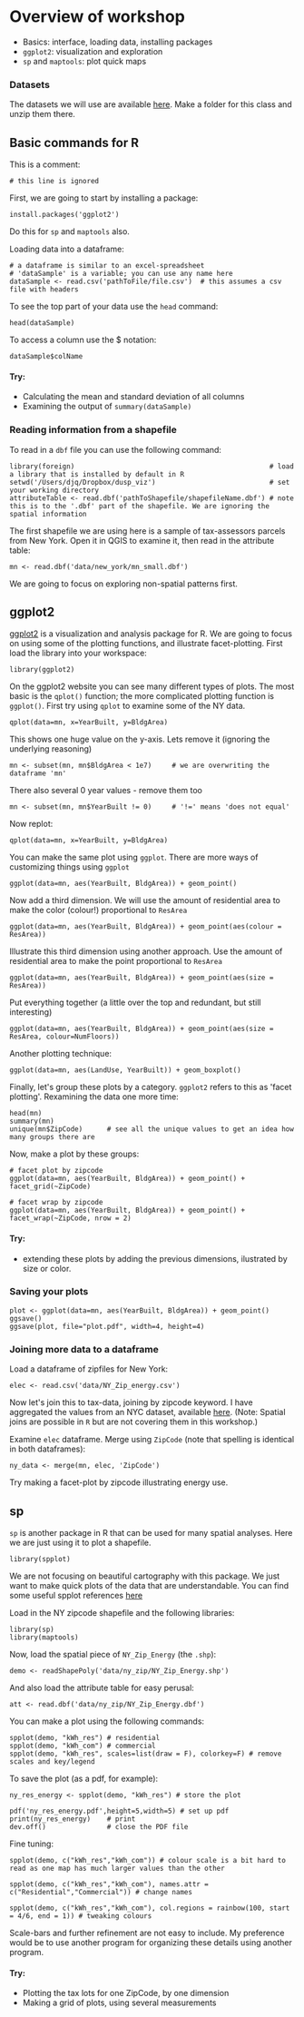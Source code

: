 # Overview of workshop

* Basics: interface, loading data, installing packages
* `ggplot2`: visualization and exploration
* `sp` and `maptools`: plot quick maps

### Datasets
The datasets we will use are available [here](https://github.com/djq/dusp_viz/blob/master/data.zip?raw=true). Make a folder for this class and unzip them there.

## Basic commands for R

This is a comment:

	# this line is ignored
	
First, we are going to start by installing a package:

	install.packages('ggplot2')	

Do this for `sp` and `maptools` also.

Loading data into a dataframe:

	# a dataframe is similar to an excel-spreadsheet
	# 'dataSample' is a variable; you can use any name here
	dataSample <- read.csv('pathToFile/file.csv')  # this assumes a csv file with headers
	
To see the top part of your data use the `head` command:

	head(dataSample)
	
To access a column use the $ notation:

	dataSample$colName
	
#### Try:
* Calculating the mean and standard deviation of all columns
* Examining the output of `summary(dataSample)`

### Reading information from a shapefile

To read in a `dbf` file you can use the following command:
	
	library(foreign) 												# load a library that is installed by default in R
	setwd('/Users/djq/Dropbox/dusp_viz')							# set your working directory
	attributeTable <- read.dbf('pathToShapefile/shapefileName.dbf') # note this is to the '.dbf' part of the shapefile. We are ignoring the spatial information

The first shapefile we are using here is a sample of tax-assessors parcels from New York. Open it in QGIS to examine it, then read in the attribute table:

	mn <- read.dbf('data/new_york/mn_small.dbf')
	
We are going to focus on exploring non-spatial patterns first.
	

## ggplot2

[ggplot2](http://had.co.nz/ggplot2/) is a visualization and analysis package for R. We are going to focus on using some of the plotting functions, and illustrate facet-plotting. First load the library into your workspace:

	library(ggplot2)	
	
On the ggplot2 website you can see many different types of plots. The most basic is the `qplot()` function; the more complicated plotting function is `ggplot()`. First try using `qplot` to examine some of the NY data.

	qplot(data=mn, x=YearBuilt, y=BldgArea)
	
This shows one huge value on the y-axis. Lets remove it (ignoring the underlying reasoning)

	mn <- subset(mn, mn$BldgArea < 1e7)		# we are overwriting the dataframe 'mn'

There also several 0 year values - remove them too
	
	mn <- subset(mn, mn$YearBuilt != 0)		# '!=' means 'does not equal'

Now replot:
	
	qplot(data=mn, x=YearBuilt, y=BldgArea)
	
You can make the same plot using `ggplot`. There are more ways of customizing things using `ggplot`

	ggplot(data=mn, aes(YearBuilt, BldgArea)) + geom_point() 	
	
Now add a third dimension. We will use the amount of residential area to make the color (colour!) proportional to `ResArea`

	ggplot(data=mn, aes(YearBuilt, BldgArea)) + geom_point(aes(colour = ResArea))
	
Illustrate this third dimension using another approach. Use the amount of residential area to make the point proportional to `ResArea`

	ggplot(data=mn, aes(YearBuilt, BldgArea)) + geom_point(aes(size = ResArea))
	
Put everything together (a little over the top and redundant, but still interesting)

	ggplot(data=mn, aes(YearBuilt, BldgArea)) + geom_point(aes(size = ResArea, colour=NumFloors))
	
Another plotting technique:

	ggplot(data=mn, aes(LandUse, YearBuilt)) + geom_boxplot()
	
Finally, let's group these plots by a category. `ggplot2` refers to this as 'facet plotting'. Rexamining the data one more time:

	head(mn)
	summary(mn)
	unique(mn$ZipCode)		# see all the unique values to get an idea how many groups there are
	
Now, make a plot by these groups:
	
	# facet plot by zipcode
	ggplot(data=mn, aes(YearBuilt, BldgArea)) + geom_point() + facet_grid(~ZipCode)
	
	# facet wrap by zipcode
	ggplot(data=mn, aes(YearBuilt, BldgArea)) + geom_point() + facet_wrap(~ZipCode, nrow = 2)
	
#### Try:
* extending these plots by adding the previous dimensions, ilustrated by size or color.

### Saving your plots
	
	plot <- ggplot(data=mn, aes(YearBuilt, BldgArea)) + geom_point()
	ggsave()
	ggsave(plot, file="plot.pdf", width=4, height=4)
	

###	Joining more data to a dataframe

Load a dataframe of zipfiles for New York:

	elec <- read.csv('data/NY_Zip_energy.csv')

Now let's join this to tax-data, joining by zipcode keyword. I have aggregated the values from an NYC dataset, available [here](http://nycopendata.socrata.com/Environmental-Sustainability/Electric-Consumption-by-ZIP-Code-2010/74cu-ncm4). (Note: Spatial joins are possible in `R` but are not covering them in this workshop.)
		
Examine `elec` dataframe. Merge using `ZipCode` (note that spelling is identical in both dataframes):

	ny_data <- merge(mn, elec, 'ZipCode')
	
Try making a facet-plot by zipcode illustrating energy use.	
	
## sp

`sp` is another package in R that can be used for many spatial analyses. Here we are just using it to plot a shapefile.

	library(spplot)
	
We are not focusing on beautiful cartography with this package. We just want to make quick plots of the data that are understandable. You can find some useful spplot references [here](http://r-spatial.sourceforge.net/gallery/)

Load in the NY zipcode shapefile and the following libraries:
	
	library(sp)
	library(maptools) 
	
Now, load the spatial piece of `NY_Zip_Energy` (the `.shp`):
	
	demo <- readShapePoly('data/ny_zip/NY_Zip_Energy.shp') 
	
And also load the attribute table for easy perusal:

	att <- read.dbf('data/ny_zip/NY_Zip_Energy.dbf') 
	
You can make a plot using the following commands:
	  
	spplot(demo, "kWh_res") # residential
	spplot(demo, "kWh_com") # commercial
	spplot(demo, "kWh_res", scales=list(draw = F), colorkey=F) # remove scales and key/legend
	
To save the plot (as a pdf, for example):

	ny_res_energy <- spplot(demo, "kWh_res") # store the plot	
	  
	pdf('ny_res_energy.pdf',height=5,width=5) # set up pdf
	print(ny_res_energy)    # print
	dev.off()               # close the PDF file
	
Fine tuning:
	
	spplot(demo, c("kWh_res","kWh_com")) # colour scale is a bit hard to read as one map has much larger values than the other
	
	spplot(demo, c("kWh_res","kWh_com"), names.attr = c("Residential","Commercial")) # change names
	
	spplot(demo, c("kWh_res","kWh_com"), col.regions = rainbow(100, start = 4/6, end = 1)) # tweaking colours

Scale-bars and further refinement are not easy to include. My preference would be to use another program for organizing these  details using another program.

#### Try:

* Plotting the tax lots for one ZipCode, by one dimension
* Making a grid of plots, using several measurements
	




	









